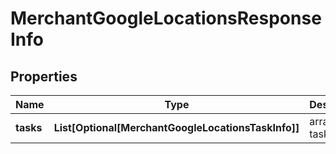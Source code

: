 # MerchantGoogleLocationsResponseInfo


## Properties

| Name | Type | Description | Notes |
|------------ | ------------- | ------------- | -------------|
**tasks** | **List[Optional[MerchantGoogleLocationsTaskInfo]]** | array of tasks |[optional]|